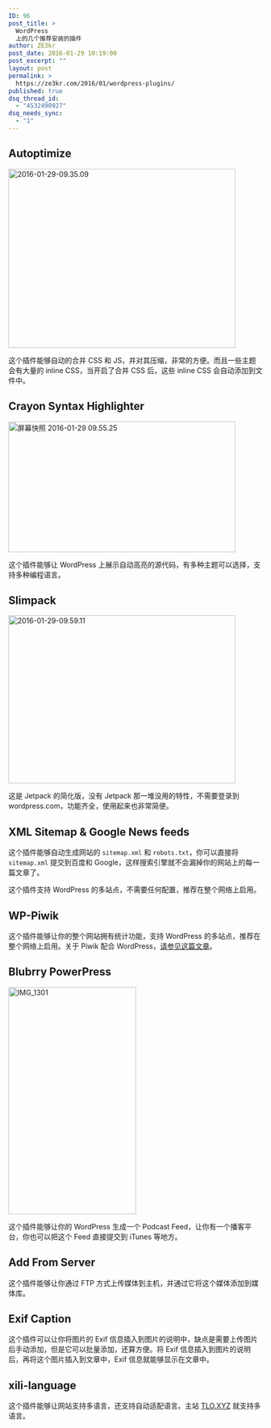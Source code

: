 ```yaml
---
ID: 96
post_title: >
  WordPress
  上的几个推荐安装的插件
author: ZE3kr
post_date: 2016-01-29 10:19:00
post_excerpt: ""
layout: post
permalink: >
  https://ze3kr.com/2016/01/wordpress-plugins/
published: true
dsq_thread_id:
  - "4532490927"
dsq_needs_sync:
  - "1"
---
```

<h2>Autoptimize</h2>

<p><a href="https://media.landcement.com/sites/2/20160201140304/2016-01-29-09.35.09.png" rel="attachment wp-att-1029"><img src="https://media.landcement.com/sites/2/20160201140304/2016-01-29-09.35.09-450x355.png" alt="2016-01-29-09.35.09" width="450" height="355" class="aligncenter size-medium wp-image-1029" /></a></p>

<p>这个插件能够自动的合并 CSS 和 JS，并对其压缩，非常<!--more-->的方便。而且一些主题会有大量的 inline CSS，当开启了合并 CSS 后，这些 inline CSS 会自动添加到文件中。</p>

<h2>Crayon Syntax Highlighter</h2>

<p><a href="https://xn--oor13x.tlo.xyz/wp-content/uploads/sites/4/2016/01/屏幕快照-2016-01-29-09.55.25.png" rel="attachment wp-att-86"><img class="aligncenter size-medium wp-image-86" src="https://xn--oor13x.tlo.xyz/wp-content/uploads/sites/4/2016/01/屏幕快照-2016-01-29-09.55.25-450x259.png" alt="屏幕快照 2016-01-29 09.55.25" width="450" height="259" /></a></p>

<p>这个插件能够让 WordPress 上展示自动高亮的源代码，有多种主题可以选择，支持多种编程语言。</p>

<h2>Slimpack</h2>

<p><a href="https://media.landcement.com/sites/2/20160201140314/2016-01-29-09.59.11.png" rel="attachment wp-att-1031"><img src="https://media.landcement.com/sites/2/20160201140314/2016-01-29-09.59.11-450x333.png" alt="2016-01-29-09.59.11" width="450" height="333" class="aligncenter size-medium wp-image-1031" /></a></p>

<p>这是 Jetpack 的简化版，没有 Jetpack 那一堆没用的特性，不需要登录到 wordpress.com，功能齐全，使用起来也非常简便。</p>

<h2>XML Sitemap &amp; Google News feeds</h2>

<p>这个插件能够自动生成网站的 <code>sitemap.xml</code> 和 <code>robots.txt</code>，你可以直接将 <code>sitemap.xml</code> 提交到百度和 Google，这样搜索引擎就不会漏掉你的网站上的每一篇文章了。</p>

<p>这个插件支持 WordPress 的多站点，不需要任何配置，推荐在整个网络上启用。</p>

<h2>WP-Piwik</h2>

<p>这个插件能够让你的整个网站拥有统计功能，支持 WordPress 的多站点，推荐在整个网络上启用。关于 Piwik 配合 WordPress，<a href="https://xn--oor13x.tlo.xyz/2016/01/piwik-wordpress/">请参见这篇文章</a>。</p>

<h2>Blubrry PowerPress</h2>

<p><a href="https://media.landcement.com/sites/2/20160201140316/IMG_1301.png" rel="attachment wp-att-1032"><img src="https://media.landcement.com/sites/2/20160201140316/IMG_1301-253x450.png" alt="IMG_1301" width="253" height="450" class="aligncenter size-medium wp-image-1032" /></a></p>

<p>这个插件能够让你的 WordPress 生成一个 Podcast Feed，让你有一个播客平台，你也可以把这个 Feed 直接提交到 iTunes 等地方。</p>

<h2>Add From Server</h2>

<p>这个插件能够让你通过 FTP 方式上传媒体到主机，并通过它将这个媒体添加到媒体库。</p>

<h2>Exif Caption</h2>

<p>这个插件可以让你将图片的 Exif 信息插入到图片的说明中，缺点是需要上传图片后手动添加，但是它可以批量添加，还算方便。将 Exif 信息插入到图片的说明后，再将这个图片插入到文章中，Exif 信息就能够显示在文章中。</p>

<h2>xili-language</h2>

<p>这个插件能够让网站支持多语言，还支持自动适配语言。主站 <a href="https://tlo.xyz/" target="_blank">TLO.XYZ</a> 就支持多语言。</p>